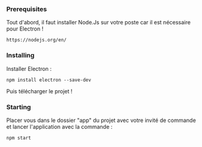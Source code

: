 ### Prerequisites

Tout d'abord, il faut installer Node.Js sur votre poste car il est nécessaire pour Electron !

```
https://nodejs.org/en/
```

### Installing

Installer Electron :

```
npm install electron --save-dev
```

Puis télécharger le projet !


### Starting

Placer vous dans le dossier "app" du projet avec votre invité de commande et lancer l'application avec la commande :

```
npm start
```
